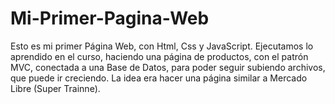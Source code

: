 # Mi-Primer-Pagina-Web
Esto es mi primer Página Web, con Html, Css y JavaScript. 
Ejecutamos lo aprendido en el curso, haciendo una página de productos, con el patrón MVC, conectada a una Base de Datos, para poder seguir subiendo archivos, que puede ir creciendo.  La idea era hacer una página similar a Mercado Libre (Super Trainne).
